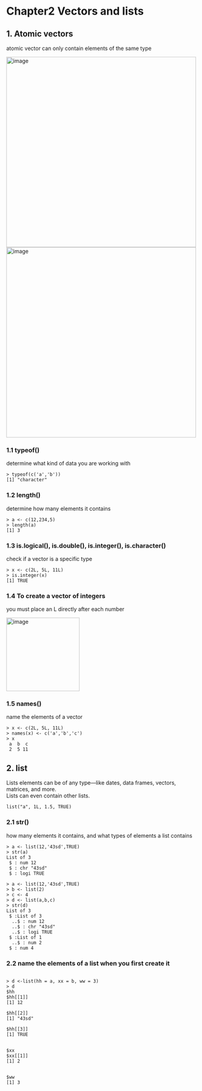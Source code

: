 # Chapter2 Vectors and lists
## 1. Atomic vectors  
atomic vector can only contain elements of the same type  

<img width="500" alt="image" src="https://user-images.githubusercontent.com/105503216/209518549-deb8adee-a0f6-4c82-8d53-54a367ef3315.png"><img width="500" alt="image" src="https://user-images.githubusercontent.com/105503216/209519050-42d890f3-58fe-4dac-98d2-fcd8816d7134.png">  

### 1.1 typeof()
determine what kind of data you are working with 

```
> typeof(c('a','b'))
[1] "character"
```

### 1.2 length()
determine how many elements it contains

```
> a <- c(12,234,5)
> length(a)
[1] 3
```

### 1.3 is.logical(), is.double(), is.integer(), is.character()
check if a vector is a specific type  

```
> x <- c(2L, 5L, 11L)
> is.integer(x)
[1] TRUE
```

### 1.4 To create a vector of integers
you must place an L directly after each number   

<img width="193" alt="image" src="https://user-images.githubusercontent.com/105503216/209519310-931530c6-dd95-4913-839f-d4bec680cb10.png">  

### 1.5 names()
name the elements of a vector

```
> x <- c(2L, 5L, 11L)
> names(x) <- c('a','b','c')
> x
 a  b  c 
 2  5 11 
```

## 2. list
Lists elements can be of any type—like dates, data frames, vectors, matrices, and more.   
Lists can even contain other lists.  

```
list("a", 1L, 1.5, TRUE)
```

### 2.1 str() 
how many elements it contains, and what types of elements a list contains  

```
> a <- list(12,'43sd',TRUE)
> str(a)
List of 3
 $ : num 12
 $ : chr "43sd"
 $ : logi TRUE
```

```
> a <- list(12,'43sd',TRUE)
> b <- list(2)
> c <- 4
> d <- list(a,b,c)
> str(d)
List of 3
 $ :List of 3
  ..$ : num 12
  ..$ : chr "43sd"
  ..$ : logi TRUE
 $ :List of 1
  ..$ : num 2
 $ : num 4
```

### 2.2 name the elements of a list when you first create it

```

> d <-list(hh = a, xx = b, ww = 3)
> d
$hh
$hh[[1]]
[1] 12

$hh[[2]]
[1] "43sd"

$hh[[3]]
[1] TRUE


$xx
$xx[[1]]
[1] 2


$ww
[1] 3
```

